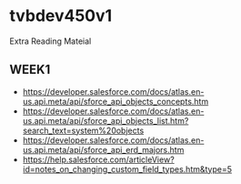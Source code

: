 # tvbdev450v1

Extra Reading Mateial

## WEEK1
- https://developer.salesforce.com/docs/atlas.en-us.api.meta/api/sforce_api_objects_concepts.htm
- https://developer.salesforce.com/docs/atlas.en-us.api.meta/api/sforce_api_objects_list.htm?search_text=system%20objects
- https://developer.salesforce.com/docs/atlas.en-us.api.meta/api/sforce_api_erd_majors.htm
- https://help.salesforce.com/articleView?id=notes_on_changing_custom_field_types.htm&type=5
